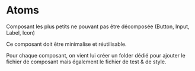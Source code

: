 # Atoms

Composant les plus petits ne pouvant pas être décomposée (Button, Input, Label, Icon)

Ce composant doit être minimalise et réutilisable.

Pour chaque composant, on vient lui créer un folder dédié pour ajouter le fichier de composant mais également le fichier de test & de style.